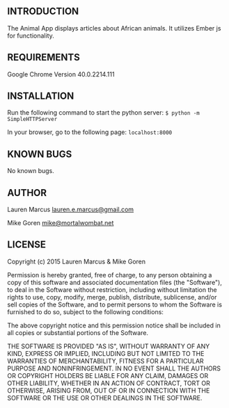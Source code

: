 INTRODUCTION
------------
The Animal App displays articles about African animals. It utilizes Ember js for functionality.

REQUIREMENTS
------------
Google Chrome Version 40.0.2214.111

INSTALLATION
------------
Run the following command to start the python server:
`$ python -m SimpleHTTPServer`

In your browser, go to the following page:
`localhost:8000`

KNOWN BUGS
---------
No known bugs.

AUTHOR
-------
Lauren Marcus
lauren.e.marcus@gmail.com

Mike Goren
mike@mortalwombat.net

LICENSE
-------
Copyright (c) 2015 Lauren Marcus & Mike Goren

Permission is hereby granted, free of charge, to any person obtaining a copy of this software and associated documentation files (the "Software"), to deal in the Software without restriction, including without limitation the rights to use, copy, modify, merge, publish, distribute, sublicense, and/or sell copies of the Software, and to permit persons to whom the Software is furnished to do so, subject to the following conditions:

The above copyright notice and this permission notice shall be included in all copies or substantial portions of the Software.

THE SOFTWARE IS PROVIDED "AS IS", WITHOUT WARRANTY OF ANY KIND, EXPRESS OR IMPLIED, INCLUDING BUT NOT LIMITED TO THE WARRANTIES OF MERCHANTABILITY, FITNESS FOR A PARTICULAR PURPOSE AND NONINFRINGEMENT. IN NO EVENT SHALL THE AUTHORS OR COPYRIGHT HOLDERS BE LIABLE FOR ANY CLAIM, DAMAGES OR OTHER LIABILITY, WHETHER IN AN ACTION OF CONTRACT, TORT OR OTHERWISE, ARISING FROM, OUT OF OR IN CONNECTION WITH THE SOFTWARE OR THE USE OR OTHER DEALINGS IN THE SOFTWARE.
